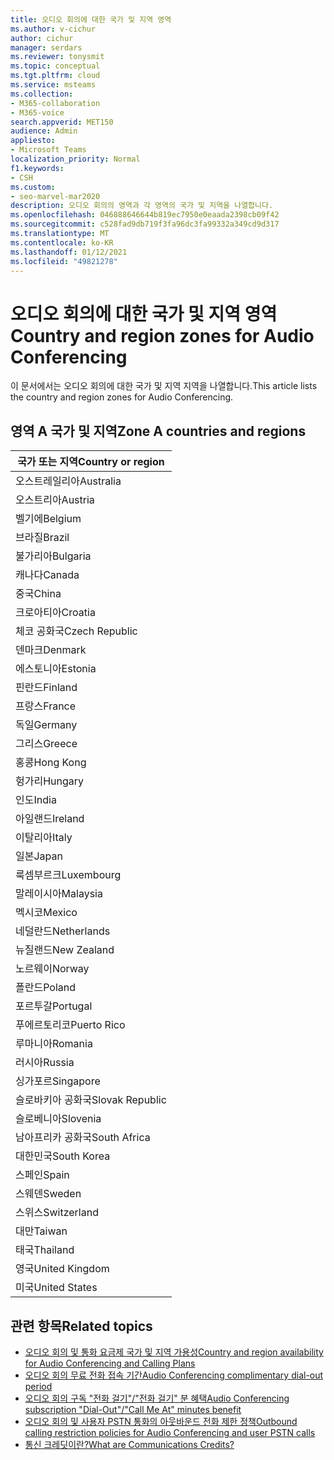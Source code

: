 ```yaml
---
title: 오디오 회의에 대한 국가 및 지역 영역
ms.author: v-cichur
author: cichur
manager: serdars
ms.reviewer: tonysmit
ms.topic: conceptual
ms.tgt.pltfrm: cloud
ms.service: msteams
ms.collection:
- M365-collaboration
- M365-voice
search.appverid: MET150
audience: Admin
appliesto:
- Microsoft Teams
localization_priority: Normal
f1.keywords:
- CSH
ms.custom:
- seo-marvel-mar2020
description: 오디오 회의의 영역과 각 영역의 국가 및 지역을 나열합니다.
ms.openlocfilehash: 046888646644b819ec7950e0eaada2398cb09f42
ms.sourcegitcommit: c528fad9db719f3fa96dc3fa99332a349cd9d317
ms.translationtype: MT
ms.contentlocale: ko-KR
ms.lasthandoff: 01/12/2021
ms.locfileid: "49821278"
---
```

# <a name="country-and-region-zones-for-audio-conferencing"></a><span data-ttu-id="e7314-103">오디오 회의에 대한 국가 및 지역 영역</span><span class="sxs-lookup"><span data-stu-id="e7314-103">Country and region zones for Audio Conferencing</span></span>

<span data-ttu-id="e7314-104">이 문서에서는 오디오 회의에 대한 국가 및 지역 지역을 나열합니다.</span><span class="sxs-lookup"><span data-stu-id="e7314-104">This article lists the country and region zones for Audio Conferencing.</span></span>

## <a name="zone-a-countries-and-regions"></a><span data-ttu-id="e7314-105">영역 A 국가 및 지역</span><span class="sxs-lookup"><span data-stu-id="e7314-105">Zone A countries and regions</span></span>

|<span data-ttu-id="e7314-106">국가 또는 지역</span><span class="sxs-lookup"><span data-stu-id="e7314-106">Country or region</span></span>    |
|-----|
|<span data-ttu-id="e7314-107">오스트레일리아</span><span class="sxs-lookup"><span data-stu-id="e7314-107">Australia</span></span>  <br/> |
|<span data-ttu-id="e7314-108">오스트리아</span><span class="sxs-lookup"><span data-stu-id="e7314-108">Austria</span></span>  <br/> |
|<span data-ttu-id="e7314-109">벨기에</span><span class="sxs-lookup"><span data-stu-id="e7314-109">Belgium</span></span>  <br/> |
|<span data-ttu-id="e7314-110">브라질</span><span class="sxs-lookup"><span data-stu-id="e7314-110">Brazil</span></span>  <br/> |
|<span data-ttu-id="e7314-111">불가리아</span><span class="sxs-lookup"><span data-stu-id="e7314-111">Bulgaria</span></span>  <br/> |
|<span data-ttu-id="e7314-112">캐나다</span><span class="sxs-lookup"><span data-stu-id="e7314-112">Canada</span></span>  <br/> |
|<span data-ttu-id="e7314-113">중국</span><span class="sxs-lookup"><span data-stu-id="e7314-113">China</span></span>  <br/> |
|<span data-ttu-id="e7314-114">크로아티아</span><span class="sxs-lookup"><span data-stu-id="e7314-114">Croatia</span></span>  <br/> |
|<span data-ttu-id="e7314-115">체코 공화국</span><span class="sxs-lookup"><span data-stu-id="e7314-115">Czech Republic</span></span>  <br/> |
|<span data-ttu-id="e7314-116">덴마크</span><span class="sxs-lookup"><span data-stu-id="e7314-116">Denmark</span></span>  <br/> |
|<span data-ttu-id="e7314-117">에스토니아</span><span class="sxs-lookup"><span data-stu-id="e7314-117">Estonia</span></span>  <br/> |
|<span data-ttu-id="e7314-118">핀란드</span><span class="sxs-lookup"><span data-stu-id="e7314-118">Finland</span></span>  <br/> |
|<span data-ttu-id="e7314-119">프랑스</span><span class="sxs-lookup"><span data-stu-id="e7314-119">France</span></span>  <br/> |
|<span data-ttu-id="e7314-120">독일</span><span class="sxs-lookup"><span data-stu-id="e7314-120">Germany</span></span>  <br/> |
|<span data-ttu-id="e7314-121">그리스</span><span class="sxs-lookup"><span data-stu-id="e7314-121">Greece</span></span>  <br/> |
|<span data-ttu-id="e7314-122">홍콩</span><span class="sxs-lookup"><span data-stu-id="e7314-122">Hong Kong</span></span>  <br/> |
|<span data-ttu-id="e7314-123">헝가리</span><span class="sxs-lookup"><span data-stu-id="e7314-123">Hungary</span></span>  <br/> |
|<span data-ttu-id="e7314-124">인도</span><span class="sxs-lookup"><span data-stu-id="e7314-124">India</span></span>  <br/> |
|<span data-ttu-id="e7314-125">아일랜드</span><span class="sxs-lookup"><span data-stu-id="e7314-125">Ireland</span></span>  <br/> |
|<span data-ttu-id="e7314-126">이탈리아</span><span class="sxs-lookup"><span data-stu-id="e7314-126">Italy</span></span>  <br/> |
|<span data-ttu-id="e7314-127">일본</span><span class="sxs-lookup"><span data-stu-id="e7314-127">Japan</span></span>  <br/> |
|<span data-ttu-id="e7314-128">룩셈부르크</span><span class="sxs-lookup"><span data-stu-id="e7314-128">Luxembourg</span></span>  <br/> |
|<span data-ttu-id="e7314-129">말레이시아</span><span class="sxs-lookup"><span data-stu-id="e7314-129">Malaysia</span></span>  <br/> |
|<span data-ttu-id="e7314-130">멕시코</span><span class="sxs-lookup"><span data-stu-id="e7314-130">Mexico</span></span>  <br/> |
|<span data-ttu-id="e7314-131">네덜란드</span><span class="sxs-lookup"><span data-stu-id="e7314-131">Netherlands</span></span>  <br/> |
|<span data-ttu-id="e7314-132">뉴질랜드</span><span class="sxs-lookup"><span data-stu-id="e7314-132">New Zealand</span></span>  <br/> |
|<span data-ttu-id="e7314-133">노르웨이</span><span class="sxs-lookup"><span data-stu-id="e7314-133">Norway</span></span>  <br/> |
|<span data-ttu-id="e7314-134">폴란드</span><span class="sxs-lookup"><span data-stu-id="e7314-134">Poland</span></span>  <br/> |
|<span data-ttu-id="e7314-135">포르투갈</span><span class="sxs-lookup"><span data-stu-id="e7314-135">Portugal</span></span>  <br/> |
|<span data-ttu-id="e7314-136">푸에르토리코</span><span class="sxs-lookup"><span data-stu-id="e7314-136">Puerto Rico</span></span>  <br/> |
|<span data-ttu-id="e7314-137">루마니아</span><span class="sxs-lookup"><span data-stu-id="e7314-137">Romania</span></span>  <br/> |
|<span data-ttu-id="e7314-138">러시아</span><span class="sxs-lookup"><span data-stu-id="e7314-138">Russia</span></span>  <br/> |
|<span data-ttu-id="e7314-139">싱가포르</span><span class="sxs-lookup"><span data-stu-id="e7314-139">Singapore</span></span>  <br/> |
|<span data-ttu-id="e7314-140">슬로바키아 공화국</span><span class="sxs-lookup"><span data-stu-id="e7314-140">Slovak Republic</span></span>  <br/> |
|<span data-ttu-id="e7314-141">슬로베니아</span><span class="sxs-lookup"><span data-stu-id="e7314-141">Slovenia</span></span>  <br/> |
|<span data-ttu-id="e7314-142">남아프리카 공화국</span><span class="sxs-lookup"><span data-stu-id="e7314-142">South Africa</span></span>  <br/> |
|<span data-ttu-id="e7314-143">대한민국</span><span class="sxs-lookup"><span data-stu-id="e7314-143">South Korea</span></span>  <br/> |
|<span data-ttu-id="e7314-144">스페인</span><span class="sxs-lookup"><span data-stu-id="e7314-144">Spain</span></span>  <br/> |
|<span data-ttu-id="e7314-145">스웨덴</span><span class="sxs-lookup"><span data-stu-id="e7314-145">Sweden</span></span>  <br/> |
|<span data-ttu-id="e7314-146">스위스</span><span class="sxs-lookup"><span data-stu-id="e7314-146">Switzerland</span></span>  <br/> |
|<span data-ttu-id="e7314-147">대만</span><span class="sxs-lookup"><span data-stu-id="e7314-147">Taiwan</span></span>  <br/> |
|<span data-ttu-id="e7314-148">태국</span><span class="sxs-lookup"><span data-stu-id="e7314-148">Thailand</span></span>  <br/> |
|<span data-ttu-id="e7314-149">영국</span><span class="sxs-lookup"><span data-stu-id="e7314-149">United Kingdom</span></span>  <br/> |
|<span data-ttu-id="e7314-150">미국</span><span class="sxs-lookup"><span data-stu-id="e7314-150">United States</span></span>  <br/> |

## <a name="related-topics"></a><span data-ttu-id="e7314-151">관련 항목</span><span class="sxs-lookup"><span data-stu-id="e7314-151">Related topics</span></span>

- [<span data-ttu-id="e7314-152">오디오 회의 및 통화 요금제 국가 및 지역 가용성</span><span class="sxs-lookup"><span data-stu-id="e7314-152">Country and region availability for Audio Conferencing and Calling Plans</span></span>](country-and-region-availability-for-audio-conferencing-and-calling-plans/country-and-region-availability-for-audio-conferencing-and-calling-plans.md)
- [<span data-ttu-id="e7314-153">오디오 회의 무료 전화 접속 기간</span><span class="sxs-lookup"><span data-stu-id="e7314-153">Audio Conferencing complimentary dial-out period</span></span>](complimentary-dial-out-period.md)
- [<span data-ttu-id="e7314-154">오디오 회의 구독 "전화 걸기"/"전화 걸기" 분 혜택</span><span class="sxs-lookup"><span data-stu-id="e7314-154">Audio Conferencing subscription "Dial-Out"/"Call Me At" minutes benefit</span></span>](audio-conferencing-subscription-dial-out.md)
- [<span data-ttu-id="e7314-155">오디오 회의 및 사용자 PSTN 통화의 아웃바운드 전화 제한 정책</span><span class="sxs-lookup"><span data-stu-id="e7314-155">Outbound calling restriction policies for Audio Conferencing and user PSTN calls</span></span>](outbound-calling-restriction-policies.md)
- [<span data-ttu-id="e7314-156">통신 크레딧이란?</span><span class="sxs-lookup"><span data-stu-id="e7314-156">What are Communications Credits?</span></span>](what-are-communications-credits.md)
